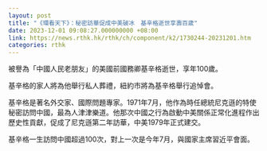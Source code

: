 ```yaml
---
layout: post
title: "《環看天下》：秘密訪華促成中美破冰　基辛格逝世享壽百歲"
date: 2023-12-01 09:08:27.000000000 +08:00
link: https://news.rthk.hk/rthk/ch/component/k2/1730244-20231201.htm
categories: rthk
---
```


被譽為「中國人民老朋友」的美國前國務卿基辛格逝世，享年100歲。

基辛格的家人將為他舉行私人葬禮，紐約市將為基辛格舉行追悼會。

基辛格是著名外交家、國際問題專家。1971年7月，他作為時任總統尼克遜的特使秘密訪問中國，最為人津津樂道。他那次中國之行為啟動中美關係正常化進程作出歷史性貢獻，促成了尼克遜第二年訪華，中美1979年正式建交。

基辛格一生訪問中國超過100次，對上一次是今年7月，與國家主席習近平會面。
